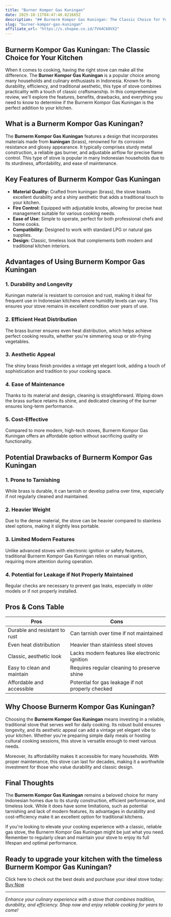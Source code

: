 ```yaml
---
title: "Burner Kompor Gas Kuningan"
date: 2025-10-11T04:47:48.821685Z
description: "## Burnerm Kompor Gas Kuningan: The Classic Choice for Your Kitchen..."
slug: "burner-kompor-gas-kuningan"
affiliate_url: "https://s.shopee.co.id/7V44C68VX2"
---
```

## Burnerm Kompor Gas Kuningan: The Classic Choice for Your Kitchen

When it comes to cooking, having the right stove can make all the difference. The **Burner Kompor Gas Kuningan** is a popular choice among many households and culinary enthusiasts in Indonesia. Known for its durability, efficiency, and traditional aesthetic, this type of stove combines practicality with a touch of classic craftsmanship. In this comprehensive review, we'll explore the features, benefits, drawbacks, and everything you need to know to determine if the Burnerm Kompor Gas Kuningan is the perfect addition to your kitchen.

## What is a Burnerm Kompor Gas Kuningan?

The **Burnerm Kompor Gas Kuningan** features a design that incorporates materials made from **kuningan** (brass), renowned for its corrosion resistance and glossy appearance. It typically comprises sturdy metal construction, a reliable gas burner, and adjustable airflow for precise flame control. This type of stove is popular in many Indonesian households due to its sturdiness, affordability, and ease of maintenance.

## Key Features of Burnerm Kompor Gas Kuningan

- **Material Quality:** Crafted from kuningan (brass), the stove boasts excellent durability and a shiny aesthetic that adds a traditional touch to your kitchen.
- **Fire Control:** Equipped with adjustable knobs, allowing for precise heat management suitable for various cooking needs.
- **Ease of Use:** Simple to operate, perfect for both professional chefs and home cooks.
- **Compatibility:** Designed to work with standard LPG or natural gas supplies.
- **Design:** Classic, timeless look that complements both modern and traditional kitchen interiors.

## Advantages of Using Burnerm Kompor Gas Kuningan

### 1. Durability and Longevity
Kuningan material is resistant to corrosion and rust, making it ideal for frequent use in Indonesian kitchens where humidity levels can vary. This ensures your stove remains in excellent condition over years of use.

### 2. Efficient Heat Distribution
The brass burner ensures even heat distribution, which helps achieve perfect cooking results, whether you're simmering soup or stir-frying vegetables.

### 3. Aesthetic Appeal
The shiny brass finish provides a vintage yet elegant look, adding a touch of sophistication and tradition to your cooking space.

### 4. Ease of Maintenance
Thanks to its material and design, cleaning is straightforward. Wiping down the brass surface retains its shine, and dedicated cleaning of the burner ensures long-term performance.

### 5. Cost-Effective
Compared to more modern, high-tech stoves, Burnerm Kompor Gas Kuningan offers an affordable option without sacrificing quality or functionality.

## Potential Drawbacks of Burnerm Kompor Gas Kuningan

### 1. Prone to Tarnishing
While brass is durable, it can tarnish or develop patina over time, especially if not regularly cleaned and maintained.

### 2. Heavier Weight
Due to the dense material, the stove can be heavier compared to stainless steel options, making it slightly less portable.

### 3. Limited Modern Features
Unlike advanced stoves with electronic ignition or safety features, traditional Burnerm Kompor Gas Kuningan relies on manual ignition, requiring more attention during operation.

### 4. Potential for Leakage if Not Properly Maintained
Regular checks are necessary to prevent gas leaks, especially in older models or if not properly installed.

## Pros & Cons Table

| Pros                                             | Cons                                                   |
|--------------------------------------------------|--------------------------------------------------------|
| Durable and resistant to rust                   | Can tarnish over time if not maintained             |
| Even heat distribution                          | Heavier than stainless steel stoves               |
| Classic, aesthetic look                        | Lacks modern features like electronic ignition   |
| Easy to clean and maintain                      | Requires regular cleaning to preserve shine     |
| Affordable and accessible                       | Potential for gas leakage if not properly checked |

## Why Choose Burnerm Kompor Gas Kuningan?

Choosing the **Burnerm Kompor Gas Kuningan** means investing in a reliable, traditional stove that serves well for daily cooking. Its robust build ensures longevity, and its aesthetic appeal can add a vintage yet elegant vibe to your kitchen. Whether you're preparing simple daily meals or hosting cultural cooking sessions, this stove is versatile enough to meet various needs.

Moreover, its affordability makes it accessible for many households. With proper maintenance, this stove can last for decades, making it a worthwhile investment for those who value durability and classic design.

## Final Thoughts

The **Burnerm Kompor Gas Kuningan** remains a beloved choice for many Indonesian homes due to its sturdy construction, efficient performance, and timeless look. While it does have some limitations, such as potential tarnishing and lack of modern features, its advantages in durability and cost-efficiency make it an excellent option for traditional kitchens.

If you're looking to elevate your cooking experience with a classic, reliable gas stove, the Burnerm Kompor Gas Kuningan might be just what you need. Remember to regularly clean and maintain your stove to enjoy its full lifespan and optimal performance.

## Ready to upgrade your kitchen with the timeless Burnerm Kompor Gas Kuningan? 

Click here to check out the best deals and purchase your ideal stove today: [Buy Now](https://s.shopee.co.id/7V44C68VX2)

---

*Enhance your culinary experience with a stove that combines tradition, durability, and efficiency. Shop now and enjoy reliable cooking for years to come!*